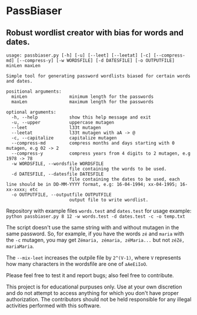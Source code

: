 # PassBiaser

Robust wordlist creator with bias for words and dates.
-
```
usage: passbiaser.py [-h] [-u] [--leet] [--leetat] [-c] [--compress-md] [--compress-y] [-w WORDSFILE] [-d DATESFILE] [-o OUTPUTFILE] minLen maxLen

Simple tool for generating password wordlists biased for certain words and dates.

positional arguments:
  minLen                minimum length for the passwords
  maxLen                maximum length for the passwords

optional arguments:
  -h, --help            show this help message and exit
  -u, --upper           uppercase mutagen
  --leet                l33t mutagen
  --leetat              l33t mutagen with aA -> @
  -c, --capitalize      capitalize mutagen
  --compress-md         compress months and days starting with 0 mutagen, e.g 02 -> 2
  --compress-y          compress years from 4 digits to 2 mutagen, e.g 1978 -> 78
  -w WORDSFILE, --wordsfile WORDSFILE
                        file containing the words to be used.
  -d DATESFILE, --datesfile DATESFILE
                        file containing the dates to be used, each line should be in DD-MM-YYYY format, e.g: 16-04-1994; xx-04-1995; 16-xx-xxxx; etc
  -o OUTPUTFILE, --outputfile OUTPUTFILE
                        output file to write wordlist.
```

Repository with example files `words.test` and `dates.test` for usage example: `python passbiaser.py 8 12 -w words.test -d dates.test -c -o temp.txt`

The script doesn't use the same string with and without mutagen in the same password. So, for example, if you have the words `zé` and `maria` with the `-c` mutagen, you may get `Zémaria, zémaria, zéMaria...` but  not `zéZé, mariaMaria`.

The `--mix-leet` increases the outpile file by `2^(V-1)`, where `V` represents how many characters in the wordsfile are one of `aAeEiIoO`.

Please feel free to test it and report bugs; also feel free to contribute.

This project is for educational purpuses only. Use at your own discretion and do not attempt to access anything for which you don't have proper authorization. The contributors should not be held responsible for any illegal activities performed with this software.
